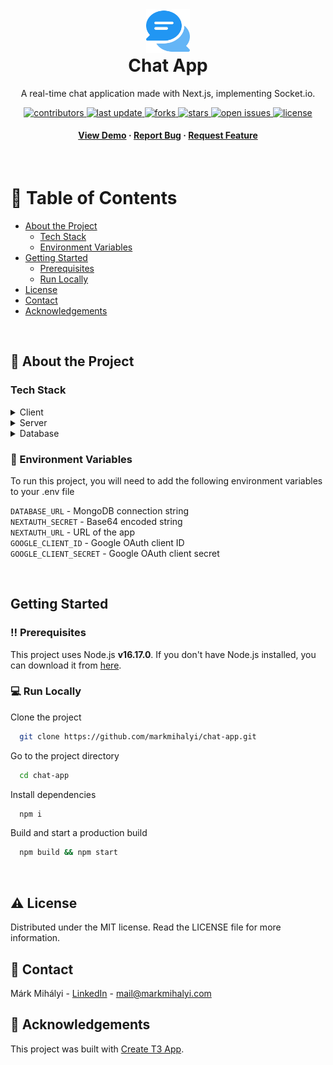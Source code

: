 <div align="center">

  <img src="public/logos/logo.png" alt="logo" width="auto" height="70" />

  <h1 style="margin-top: 0px!important">Chat App</h1>
  
  <p>
    A real-time chat application made with Next.js, implementing Socket.io.
  </p>
  
  
<!-- Badges -->
<p>
  <a href="https://github.com/markmihalyi/chat-app/graphs/contributors">
    <img src="https://img.shields.io/github/contributors/markmihalyi/chat-app" alt="contributors" />
  </a>
  <a href="https://github.com/markmihalyi/chat-app/commits/main">
    <img src="https://img.shields.io/github/last-commit/markmihalyi/chat-app" alt="last update" />
  </a>
  <a href="https://github.com/markmihalyi/chat-app/network/members">
    <img src="https://img.shields.io/github/forks/markmihalyi/chat-app" alt="forks" />
  </a>
  <a href="https://github.com/markmihalyi/chat-app/stargazers">
    <img src="https://img.shields.io/github/stars/markmihalyi/chat-app" alt="stars" />
  </a>
  <a href="https://github.com/markmihalyi/chat-app/issues/">
    <img src="https://img.shields.io/github/issues/markmihalyi/chat-app" alt="open issues" />
  </a>
  <a href="https://github.com/markmihalyi/chat-app/blob/master/LICENSE">
    <img src="https://img.shields.io/github/license/markmihalyi/chat-app.svg" alt="license" />
  </a>
</p>
   
<h4>
    <a href="https://chatapp.markmihalyi.com" target="_blank">View Demo</a>
  <span> · </span>
    <a href="https://github.com/markmihalyi/chat-app/issues/">Report Bug</a>
  <span> · </span>
    <a href="https://github.com/markmihalyi/chat-app/issues/">Request Feature</a>
  </h4>
</div>

<br />

<!-- Table of Contents -->

# :blue_book: Table of Contents

- [About the Project](#star2-about-the-project)
  <!-- - [Screenshots](#camera-screenshots) -->
  - [Tech Stack](#tech-stack)
  <!-- - [Features](#dart-features) -->
  - [Environment Variables](#key-environment-variables)
- [Getting Started](#getting-started)
  - [Prerequisites](#bangbang-prerequisites)
  - [Run Locally](#computer-run-locally)
  <!-- - [Roadmap](#compass-roadmap) -->
- [License](#warning-license)
- [Contact](#handshake-contact)
- [Acknowledgements](#gem-acknowledgements)

<br>

<!-- About the Project -->

## :star2: About the Project

<!-- TODO: Screenshots -->

<!-- ### :camera: Screenshots

<div align="center">
  <img src="https://placehold.co/600x400?text=Your+Screenshot+here" alt="screenshot" />
</div> -->

<!-- TechStack -->

### Tech Stack

<details>
  <summary>Client</summary>
  <ul>
    <li><a href="https://www.typescriptlang.org/">Typescript</a></li>
    <li><a href="https://nextjs.org/">Next.js</a></li>
    <li><a href="https://reactjs.org/">React.js</a></li>
    <li><a href="https://tailwindcss.com/">TailwindCSS</a></li>
  </ul>
</details>

<details>
  <summary>Server</summary>
  <ul>
    <li><a href="https://www.typescriptlang.org/">Typescript</a></li>
    <li><a href="https://nextjs.org/">Next.js</a></li>
    <li><a href="https://socket.io/">Socket.io</a></li>
    <li><a href="https://www.prisma.io/">Prisma</a></li>    
  </ul>
</details>

<details>
<summary>Database</summary>
  <ul>
    <li><a href="https://www.mongodb.com/">MongoDB</a></li>
  </ul>
</details>

<!-- <details>
<summary>DevOps</summary>
  <ul>
    <li><a href="https://www.docker.com/">Docker</a></li>
  </ul>
</details> -->

<!-- TODO: Features -->

<!-- ### :dart: Features

- Feature 1
- Feature 2
- Feature 3 -->

<!-- Env Variables -->

### :key: Environment Variables

To run this project, you will need to add the following environment variables to your .env file

`DATABASE_URL` - MongoDB connection string<br />
`NEXTAUTH_SECRET` - Base64 encoded string<br />
`NEXTAUTH_URL` - URL of the app<br />
`GOOGLE_CLIENT_ID` - Google OAuth client ID<br />
`GOOGLE_CLIENT_SECRET` - Google OAuth client secret<br />

<!-- Getting Started -->

<br>

## Getting Started

<!-- Prerequisites -->

### :bangbang: Prerequisites

This project uses Node.js <b>v16.17.0</b>. If you don't have Node.js installed, you can download it from [here](https://nodejs.org/en/download/).

<!-- Run Locally -->

### :computer: Run Locally

Clone the project

```bash
  git clone https://github.com/markmihalyi/chat-app.git
```

Go to the project directory

```bash
  cd chat-app
```

Install dependencies

```bash
  npm i
```

Build and start a production build

```bash
  npm build && npm start
```

<!-- TODO: Roadmap -->

<!-- ## :compass: Roadmap

- [x] Todo 1
- [ ] Todo 2 -->

<br>

<!-- License -->

## :warning: License

Distributed under the MIT license. Read the LICENSE file for more information.

<!-- Contact -->

## :handshake: Contact

Márk Mihályi - [LinkedIn](https://www.linkedin.com/in/markmihalyi/) - mail@markmihalyi.com

<!-- Acknowledgments -->

## :gem: Acknowledgements

This project was built with [Create T3 App](https://create.t3.gg/).
